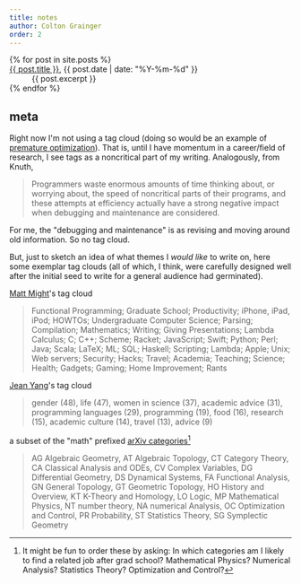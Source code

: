 ```yaml
---
title: notes 
author: Colton Grainger
order: 2
---
```


<dl>
  {% for post in site.posts %}
      <dt>
	<a href="{{ post.url }}">{{ post.title }}</a>, {{ post.date | date: "%Y-%m-%d" }}
      </dt>
      <dd>
	{{ post.excerpt }}
      </dd>
  {% endfor %}
</dl>

## meta

Right now I'm not using a tag cloud (doing so would be an example of [premature optimization](http://wiki.c2.com/?PrematureOptimization)). That is, until I have momentum in a career/field of research, I see tags as a noncritical part of my writing. Analogously, from Knuth,
> Programmers waste enormous amounts of time thinking about, or worrying about, the speed of noncritical parts of their programs, and these attempts at efficiency actually have a strong negative impact when debugging and maintenance are considered.

For me, the "debugging and maintenance" is as revising and moving around old information. So no tag cloud.

But, just to sketch an idea of what themes I *would like* to write on, here some exemplar tag clouds (all of which, I think, were carefully designed well after the initial seed to write for a general audience had germinated).

[Matt Might](matt.might.net/articles/)'s tag cloud
> Functional Programming; Graduate School; Productivity; iPhone, iPad, iPod; HOWTOs; Undergraduate Computer Science; Parsing; Compilation; Mathematics; Writing; Giving Presentations; Lambda Calculus; C; C++; Scheme; Racket; JavaScript; Swift; Python; Perl; Java; Scala; LaTeX; ML; SQL; Haskell; Scripting; Lambda; Apple; Unix; Web servers; Security; Hacks; Travel; Academia; Teaching; Science; Health; Gadgets; Gaming; Home Improvement; Rants

[Jean Yang](http://jxyzabc.blogspot.com/)'s tag cloud
> gender (48), life (47), women in science (37), academic advice (31), programming languages (29), programming (19), food (16), research (15), academic culture (14), travel (13), advice (9)

a subset of the "math" prefixed [arXiv categories](https://arxiv.org/archive/math)[^order]
> AG Algebraic Geometry, AT Algebraic Topology, CT Category Theory, CA Classical Analysis and ODEs, CV Complex Variables, DG Differential Geometry, DS Dynamical Systems, FA Functional Analysis, GN General Topology, GT Geometric Topology, HO History and Overview, KT K-Theory and Homology, LO Logic, MP Mathematical Physics, NT number theory, NA numerical Analysis, OC Optimization and Control, PR Probability, ST Statistics Theory, SG Symplectic Geometry

[^order]: It might be fun to order these by asking: In which categories am I likely to find a related job after grad school? Mathematical Physics? Numerical Analysis? Statistics Theory? Optimization and Control?
